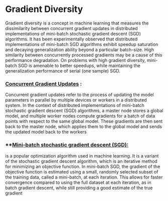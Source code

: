 # Gradient Diversity

Gradient diversity is a concept in machine learning that measures the dissimilarity between concurrent gradient updates in distributed implementations of mini-batch stochastic gradient descent (SGD) algorithms. It has been experimentally observed that distributed implementations of mini-batch SGD algorithms exhibit speedup saturation and decaying generalization ability beyond a particular batch-size. High similarity between concurrently processed gradients may be a cause of this performance degradation. On problems with high gradient diversity, mini-batch SGD is amenable to better speedups, while maintaining the generalization performance of serial (one sample) SGD. 

### <u>Concurrent Gradient Updates</u> :
Concurrent gradient updates refer to the process of updating the model parameters in parallel by multiple devices or workers in a distributed system. In the context of distributed implementations of mini-batch stochastic gradient descent (SGD) algorithms, a master node stores a global model, and multiple worker nodes compute gradients for a batch of data points with respect to the same global model. These gradients are then sent back to the master node, which applies them to the global model and sends the updated model back to the workers
### **<u>Mini-batch stochastic gradient descent (SGD):</u>
is a popular optimization algorithm used in machine learning. It is a variant of the stochastic gradient descent algorithm, which is an iterative method for minimizing an objective function. In mini-batch SGD, the gradient of the objective function is estimated using a small, randomly selected subset of the training data, called a mini-batch, at each iteration. This allows for faster convergence compared to using the full dataset at each iteration, as in batch gradient descent, while still providing a good estimate of the true gradient